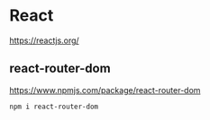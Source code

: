 # React

https://reactjs.org/

## react-router-dom

https://www.npmjs.com/package/react-router-dom  

```
npm i react-router-dom
```
